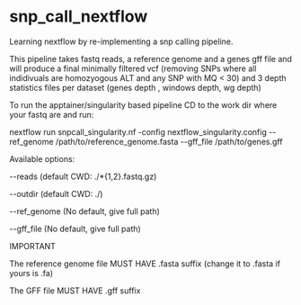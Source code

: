 # snp_call_nextflow
Learning nextflow by re-implementing a snp calling pipeline. 

This pipeline takes fastq reads, a reference genome and a genes gff file and will produce a final minimally filtered vcf (removing SNPs where all indidivuals are homozyogous ALT and any SNP with MQ < 30) and 3 depth statistics files per dataset (genes depth , windows depth, wg depth)



To run the apptainer/singularity based pipeline CD to the work dir where your fastq are and run:

nextflow run snpcall_singularity.nf -config nextflow_singularity.config --ref_genome /path/to/reference_genome.fasta --gff_file /path/to/genes.gff


Available options:

--reads (default CWD: ./*{1,2}.fastq.gz)

--outdir (default CWD: ./)

--ref_genome (No default, give full path)

--gff_file (No default, give full path)


IMPORTANT

The reference genome file MUST HAVE .fasta suffix (change it to .fasta if yours is .fa)

The GFF file MUST HAVE .gff suffix
